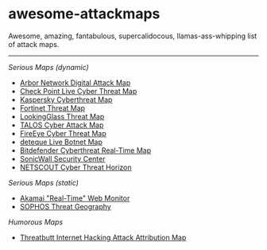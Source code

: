 # awesome-attackmaps
Awesome, amazing, fantabulous, supercalidocous, llamas-ass-whipping list of attack maps.

--------------------

_Serious Maps (dynamic)_
- [Arbor Network Digital Attack Map](https://www.digitalattackmap.com)
- [Check Point Live Cyber Threat Map](https://threatmap.checkpoint.com)
- [Kaspersky Cyberthreat Map](https://cybermap.kaspersky.com)
- [Fortinet Threat Map](https://threatmap.fortiguard.com)
- [LookingGlass Threat Map](https://map.lookingglasscyber.com)
- [TALOS Cyber Attack Map](https://talosintelligence.com/fullpage_maps/pulse)
- [FireEye Cyber Threat Map](https://www.fireeye.com/cyber-map/threat-map.html)
- [deteque Live Botnet Map](https://www.deteque.com/live-threat-map)
- [Bitdefender Cyberthreat Real-Time Map](https://threatmap.bitdefender.com/)
- [SonicWall Security Center](https://securitycenter.sonicwall.com/m/page/worldwide-attacks)
- [NETSCOUT Cyber Threat Horizon](https://horizon.netscout.com)

_Serious Maps (static)_
- [Akamai "Real-Time" Web Monitor](https://www.akamai.com/us/en/resources/visualizing-akamai/real-time-web-monitor.jsp)
- [SOPHOS Threat Geography](https://www.sophos.com/en-us/threat-center/threat-monitoring/threatdashboard.aspx)

_Humorous Maps_
- [Threatbutt Internet Hacking Attack Attribution Map](http://threatbutt.com/map)
